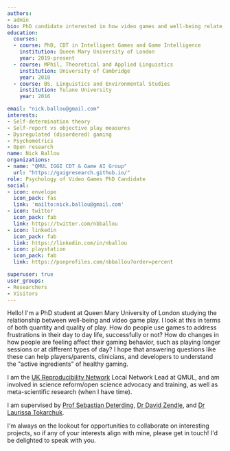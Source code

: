 ```yaml
---
authors:
- admin
bio: PhD candidate interested in how video games and well-being relate, and using detailed behavioral data to unpack those relationships better. Looking to make science a little less broken.
education:
  courses:
  - course: PhD, CDT in Intelligent Games and Game Intelligence
    institution: Queen Mary University of London
    year: 2019-present
  - course: MPhil, Theoretical and Applied Linguistics
    institution: University of Cambridge
    year: 2018
  - course: BS, Linguistics and Environmental Studies
    institution: Tulane University
    year: 2016

email: "nick.ballou@gmail.com"
interests:
- Self-determination theory
- Self-report vs objective play measures
- Dysregulated (disordered) gaming
- Psychometrics
- Open research
name: Nick Ballou
organizations:
- name: "QMUL IGGI CDT & Game AI Group"
  url: "https://gaigresearch.github.io/"
role: Psychology of Video Games PhD Candidate 
social:
- icon: envelope
  icon_pack: fas
  link: 'mailto:nick.ballou@gmail.com'
- icon: twitter
  icon_pack: fab
  link: https://twitter.com/nbballou
- icon: linkedin
  icon_pack: fab
  link: https://linkedin.com/in/nballou
- icon: playstation
  icon_pack: fab
  link: https://psnprofiles.com/nbballou?order=percent

superuser: true
user_groups:
- Researchers
- Visitors
---
```

Hello! I'm a PhD student at Queen Mary University of London studying the relationship between well-being and video game play. I look at this in terms of both quantity and quality of play. How do people use games to address frustrations in their day to day life, successfully or not? How do changes in how people are feeling affect their gaming behavior, such as playing longer sessions or at different types of day? I hope that answering questions like these can help players/parents, clinicians, and developers to understand the "active ingredients" of healthy gaming.

I am the [UK Reproducibility Network](https://www.ukrn.org) Local Network Lead at QMUL, and am involved in science reform/open science advocacy and training, as well as meta-scientific research (when I have time).

I am supervised by [Prof Sebastian Deterding](https://codingconduct.cc/Publications), [Dr David Zendle](https://pure.york.ac.uk/portal/en/researchers/david-zendle(127e6f28-98bb-4662-a759-369391c609e6)/publications.html), and [Dr Laurissa Tokarchuk](http://www.eecs.qmul.ac.uk/~laurissa/Laurissas_Pages/About_Me.html).

I'm always on the lookout for opportunities to collaborate on interesting projects, so if any of your interests align with mine, please get in touch! I'd be delighted to speak with you.